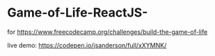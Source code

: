 # Game-of-Life-ReactJS-
for https://www.freecodecamp.org/challenges/build-the-game-of-life

live demo: https://codepen.io/jsanderson/full/xXYMNK/
